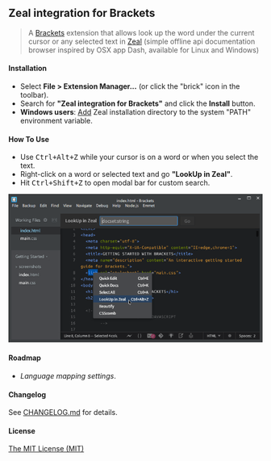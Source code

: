 ## Zeal integration for Brackets

> A [Brackets](https://github.com/adobe/brackets) extension that allows look up the word under the current cursor or any selected text in [Zeal](http://zealdocs.org/) (simple offline api documentation browser inspired by OSX app Dash, available for Linux and Windows)


#### Installation

* Select **File > Extension Manager...** (or click the "brick" icon in the toolbar).
* Search for **"Zeal integration for Brackets"** and click the **Install** button.
* **Windows users**: [Add](https://www.google.com/search?q=How+to+set+the+path+and+environment+variables+in+Windows) Zeal installation directory to the system "PATH" environment variable.


#### How To Use
- Use <kbd>Ctrl+Alt+Z</kbd> while your cursor is on a word or when you select the text.
- Right-click on a word or selected text and go **"LookUp in Zeal"**.
- Hit <kbd>Ctrl+Shift+Z</kbd> to open modal bar for custom search.

![Screenshot](screenshot.png)


#### Roadmap
- *Language mapping settings*.


#### Changelog
See [CHANGELOG.md](CHANGELOG.md) for details.


#### License
[The MIT License (MIT)](LICENSE)
